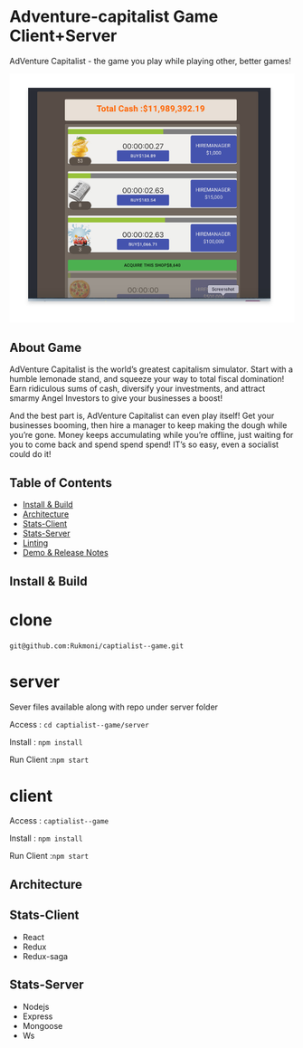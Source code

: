 # Adventure-capitalist Game Client+Server
AdVenture Capitalist - the game you play while playing other, better games!

<p align="center">
  <img src="screenshots/screenshot.jpg?raw=true" />
</p>

## About Game

AdVenture Capitalist is the world’s greatest capitalism simulator. Start with a humble lemonade stand, and squeeze your way to total fiscal domination! Earn ridiculous sums of cash, diversify your investments, and attract smarmy Angel Investors to give your businesses a boost!

And the best part is, AdVenture Capitalist can even play itself! Get your businesses booming, then hire a manager to keep making the dough while you’re gone. Money keeps accumulating while you’re offline, just waiting for you to come back and spend spend spend! IT’s so easy, even a socialist could do it!

## Table of Contents
- [Install & Build](#install--build)
- [Architecture](#architecture)
- [Stats-Client](#stats-client)
- [Stats-Server](#stats-server)
- [Linting](#linting)
- [Demo & Release Notes](#release-notes)

## Install & Build

# clone
`git@github.com:Rukmoni/captialist--game.git`

# server
Sever files available along with repo under server folder

Access  : `cd captialist--game/server`

Install : `npm install`

Run Client :`npm start`


# client 

Access : `captialist--game`

Install : `npm install`

Run Client :`npm start`

## Architecture



## Stats-Client

- React
- Redux
- Redux-saga

## Stats-Server

- Nodejs
- Express
- Mongoose
- Ws 
